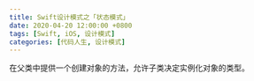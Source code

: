 ```yaml
---
title: Swift设计模式之「状态模式」
date: 2020-04-20 12:00:00 +0800
tags: [Swift, iOS, 设计模式]
categories: [代码人生, 设计模式]
---
```


在父类中提供一个创建对象的方法，允许子类决定实例化对象的类型。